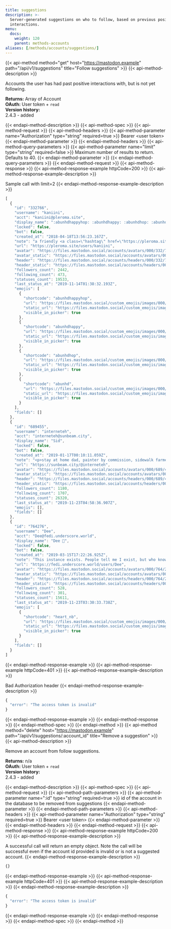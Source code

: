 ```yaml
---
title: suggestions
description: >-
  Server-generated suggestions on who to follow, based on previous positive
  interactions.
menu:
  docs:
    weight: 120
    parent: methods-accounts
aliases: [/methods/accounts/suggestions/]
---
```


{{< api-method method="get" host="https://mastodon.example" path="/api/v1/suggestions" title="Follow suggestions" >}}
{{< api-method-description >}}

Accounts the user has had past positive interactions with, but is not yet following.

**Returns:** Array of Account\
**OAuth:** User token + `read`\
**Version history:**\
2.4.3 - added

{{< endapi-method-description >}}
{{< api-method-spec >}}
{{< api-method-request >}}
{{< api-method-headers >}}
{{< api-method-parameter name="Authorization" type="string" required=true >}}
Bearer &lt;user token&gt;
{{< endapi-method-parameter >}}
{{< endapi-method-headers >}}
{{< api-method-query-parameters >}}
{{< api-method-parameter name="limit" type="string" required=false >}}
Maximum number of results to return. Defaults to 40.
{{< endapi-method-parameter >}}
{{< endapi-method-query-parameters >}}
{{< endapi-method-request >}}
{{< api-method-response >}}
{{< api-method-response-example httpCode=200 >}}
{{< api-method-response-example-description >}}

Sample call with limit=2
{{< endapi-method-response-example-description >}}


```javascript
[
  {
    "id": "332766",
    "username": "kaniini",
    "acct": "kaniini@pleroma.site",
    "display_name": ":abunhdhappyhop: :abunhdhappy: :abunhdhop: :abunhd: :abunhdhappyhop: :abunhdhappy:",
    "locked": false,
    "bot": false,
    "created_at": "2018-04-18T13:56:23.167Z",
    "note": "a friendly <a class=\"hashtag\" href=\"https://pleroma.site/tag/collectivist\" rel=\"nofollow noopener noreferrer\" target=\"_blank\">#collectivist</a> 🐰<br><br>destroyer of bloat @ <a class=\"hashtag\" href=\"https://pleroma.site/tag/pleroma\" rel=\"nofollow noopener noreferrer\" target=\"_blank\">#pleroma</a>, <a class=\"hashtag\" href=\"https://pleroma.site/tag/pkgconf\" rel=\"nofollow noopener noreferrer\" target=\"_blank\">#pkgconf</a>, <a class=\"hashtag\" href=\"https://pleroma.site/tag/audacious\" rel=\"nofollow noopener noreferrer\" target=\"_blank\">#audacious</a><br>slayer of techbros<br>previously <a class=\"hashtag\" href=\"https://pleroma.site/tag/alpinelinux\" rel=\"nofollow noopener noreferrer\" target=\"_blank\">#alpinelinux</a> core a few moons ago and <a class=\"hashtag\" href=\"https://pleroma.site/tag/debian\" rel=\"nofollow noopener noreferrer\" target=\"_blank\">#debian</a> much longer ago<br><br>she/her",
    "url": "https://pleroma.site/users/kaniini",
    "avatar": "https://files.mastodon.social/accounts/avatars/000/332/766/original/9fae792e5af298f2.png",
    "avatar_static": "https://files.mastodon.social/accounts/avatars/000/332/766/original/9fae792e5af298f2.png",
    "header": "https://files.mastodon.social/accounts/headers/000/332/766/original/fe176d8215ec0f36.jpeg",
    "header_static": "https://files.mastodon.social/accounts/headers/000/332/766/original/fe176d8215ec0f36.jpeg",
    "followers_count": 2442,
    "following_count": 473,
    "statuses_count": 19533,
    "last_status_at": "2019-11-14T01:38:32.193Z",
    "emojis": [
      {
        "shortcode": "abunhdhappyhop",
        "url": "https://files.mastodon.social/custom_emojis/images/000/137/036/original/e102b7869c930411.png",
        "static_url": "https://files.mastodon.social/custom_emojis/images/000/137/036/static/e102b7869c930411.png",
        "visible_in_picker": true
      },
      {
        "shortcode": "abunhdhappy",
        "url": "https://files.mastodon.social/custom_emojis/images/000/137/100/original/d47dd4a8a0a85e19.png",
        "static_url": "https://files.mastodon.social/custom_emojis/images/000/137/100/static/d47dd4a8a0a85e19.png",
        "visible_in_picker": true
      },
      {
        "shortcode": "abunhdhop",
        "url": "https://files.mastodon.social/custom_emojis/images/000/137/102/original/43fa2536760ea5d4.png",
        "static_url": "https://files.mastodon.social/custom_emojis/images/000/137/102/static/43fa2536760ea5d4.png",
        "visible_in_picker": true
      },
      {
        "shortcode": "abunhd",
        "url": "https://files.mastodon.social/custom_emojis/images/000/142/760/original/892a08e7de033e74.png",
        "static_url": "https://files.mastodon.social/custom_emojis/images/000/142/760/static/892a08e7de033e74.png",
        "visible_in_picker": true
      }
    ],
    "fields": []
  },
  {
    "id": "689455",
    "username": "interneteh",
    "acct": "interneteh@sunbeam.city",
    "display_name": "Sid",
    "locked": false,
    "bot": false,
    "created_at": "2019-01-17T00:10:11.059Z",
    "note": "<p>stay at home dad, painter by commission, sidewalk farmer, editor, socialist organizer, home chef, anxiety ridden, he/him</p>",
    "url": "https://sunbeam.city/@interneteh",
    "avatar": "https://files.mastodon.social/accounts/avatars/000/689/455/original/e7a1ba67e373296e.png",
    "avatar_static": "https://files.mastodon.social/accounts/avatars/000/689/455/original/e7a1ba67e373296e.png",
    "header": "https://files.mastodon.social/accounts/headers/000/689/455/original/2e83fd31bd530745.png",
    "header_static": "https://files.mastodon.social/accounts/headers/000/689/455/original/2e83fd31bd530745.png",
    "followers_count": 1180,
    "following_count": 1707,
    "statuses_count": 26320,
    "last_status_at": "2019-11-23T04:58:36.907Z",
    "emojis": [],
    "fields": []
  },
  {
    "id": "764276",
    "username": "Dee",
    "acct": "Dee@fedi.underscore.world",
    "display_name": "Dee 🧡",
    "locked": false,
    "bot": false,
    "created_at": "2019-03-15T17:22:26.925Z",
    "note": "This instance exists. People tell me I exist, but who knows?<br><br><br>enby :heart_nb: they/them<br><br>🌎 Alt: <span class=\"h-card\"><a class=\"u-url mention\" href=\"https://be.cutewith.me/users/DeeUnderscore\" rel=\"nofollow noopener noreferrer\" target=\"_blank\">@<span>DeeUnderscore@be.cutewith.me</span></a></span> • A bot: <span class=\"h-card\"><a class=\"u-url mention\" href=\"https://beeping.town/users/cubeglobe\" rel=\"nofollow noopener noreferrer\" target=\"_blank\">@<span>cubeglobe@beeping.town</span></a></span><br>💬 XMPP: deeunderscore@xmpp.zone<br>🔗 <a href=\"https://dee.underscore.world/about\" rel=\"nofollow noopener noreferrer\" target=\"_blank\">https://dee.underscore.world/about</a>",
    "url": "https://fedi.underscore.world/users/Dee",
    "avatar": "https://files.mastodon.social/accounts/avatars/000/764/276/original/86f6bddc26c4b1df.png",
    "avatar_static": "https://files.mastodon.social/accounts/avatars/000/764/276/original/86f6bddc26c4b1df.png",
    "header": "https://files.mastodon.social/accounts/headers/000/764/276/original/c73f0e088c59145c.jpeg",
    "header_static": "https://files.mastodon.social/accounts/headers/000/764/276/original/c73f0e088c59145c.jpeg",
    "followers_count": 528,
    "following_count": 301,
    "statuses_count": 15611,
    "last_status_at": "2019-11-23T03:30:33.738Z",
    "emojis": [
      {
        "shortcode": "heart_nb",
        "url": "https://files.mastodon.social/custom_emojis/images/000/121/156/original/6eabf6eb2ae69bc9.png",
        "static_url": "https://files.mastodon.social/custom_emojis/images/000/121/156/static/6eabf6eb2ae69bc9.png",
        "visible_in_picker": true
      }
    ],
    "fields": []
  }
]
```
{{< endapi-method-response-example >}}
{{< api-method-response-example httpCode=401 >}}
{{< api-method-response-example-description >}}

Bad Authorization header
{{< endapi-method-response-example-description >}}


```javascript
{
  "error": "The access token is invalid"
}
```
{{< endapi-method-response-example >}}
{{< endapi-method-response >}}
{{< endapi-method-spec >}}
{{< endapi-method >}}
{{< api-method method="delete" host="https://mastodon.example" path="/api/v1/suggestions/:account_id" title="Remove a suggestion" >}}
{{< api-method-description >}}

Remove an account from follow suggestions.

**Returns:** n/a\
**OAuth:** User token + `read`\
**Version history:**\
2.4.3 - added

{{< endapi-method-description >}}
{{< api-method-spec >}}
{{< api-method-request >}}
{{< api-method-path-parameters >}}
{{< api-method-parameter name=":id" type="string" required=true >}}
id of the account in the database to be removed from suggestions
{{< endapi-method-parameter >}}
{{< endapi-method-path-parameters >}}
{{< api-method-headers >}}
{{< api-method-parameter name="Authorization" type="string" required=true >}}
Bearer &lt;user token&gt;
{{< endapi-method-parameter >}}
{{< endapi-method-headers >}}
{{< endapi-method-request >}}
{{< api-method-response >}}
{{< api-method-response-example httpCode=200 >}}
{{< api-method-response-example-description >}}

A successful call will return an empty object. Note the call will be successful even if the account id provided is invalid or is not a suggested account.
{{< endapi-method-response-example-description >}}


```javascript
{}
```
{{< endapi-method-response-example >}}
{{< api-method-response-example httpCode=401 >}}
{{< api-method-response-example-description >}}
{{< endapi-method-response-example-description >}}


```javascript
{
  "error": "The access token is invalid"
}
```
{{< endapi-method-response-example >}}
{{< endapi-method-response >}}
{{< endapi-method-spec >}}
{{< endapi-method >}}


